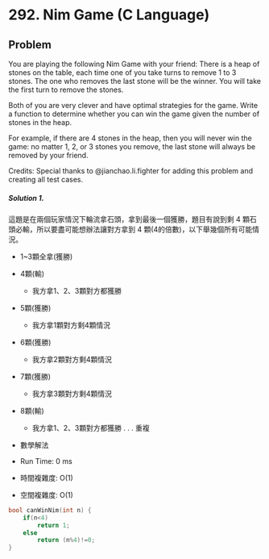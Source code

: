# 292. Nim Game (C Language)

## Problem

You are playing the following Nim Game with your friend: There is a heap of stones on the table, each time one of you take turns to remove 1 to 3 stones. The one who removes the last stone will be the winner. You will take the first turn to remove the stones.

Both of you are very clever and have optimal strategies for the game. Write a function to determine whether you can win the game given the number of stones in the heap.

For example, if there are 4 stones in the heap, then you will never win the game: no matter 1, 2, or 3 stones you remove, the last stone will always be removed by your friend.

Credits:
Special thanks to @jianchao.li.fighter for adding this problem and creating all test cases.




##### Solution 1.

這題是在兩個玩家情況下輪流拿石頭，拿到最後一個獲勝，題目有說到剩 4 顆石頭必輸，所以要盡可能想辦法讓對方拿到 4 顆(4的倍數)，以下舉幾個所有可能情況。
- 1~3顆全拿(獲勝)
- 4顆(輸)
  - 我方拿1、2、3顆對方都獲勝
- 5顆(獲勝)
  - 我方拿1顆對方剩4顆情況
- 6顆(獲勝)
  - 我方拿2顆對方剩4顆情況
- 7顆(獲勝)
  - 我方拿3顆對方剩4顆情況
- 8顆(輸)
  - 我方拿1、2、3顆對方都獲勝
.
.
.
重複

- 數學解法
- Run Time: 0 ms
- 時間複雜度: O(1)
- 空間複雜度: O(1)

```c
bool canWinNim(int n) {
    if(n<4)
        return 1;
    else
        return (n%4)!=0;
}
```
